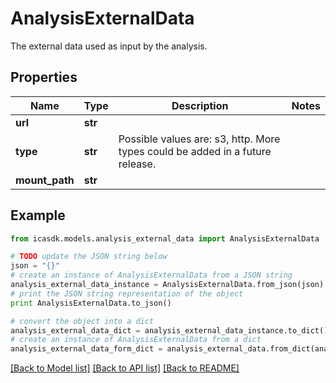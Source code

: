 # AnalysisExternalData

The external data used as input by the analysis.

## Properties
Name | Type | Description | Notes
------------ | ------------- | ------------- | -------------
**url** | **str** |  | 
**type** | **str** | Possible values are: s3, http. More types could be added in a future release. | 
**mount_path** | **str** |  | 

## Example

```python
from icasdk.models.analysis_external_data import AnalysisExternalData

# TODO update the JSON string below
json = "{}"
# create an instance of AnalysisExternalData from a JSON string
analysis_external_data_instance = AnalysisExternalData.from_json(json)
# print the JSON string representation of the object
print AnalysisExternalData.to_json()

# convert the object into a dict
analysis_external_data_dict = analysis_external_data_instance.to_dict()
# create an instance of AnalysisExternalData from a dict
analysis_external_data_form_dict = analysis_external_data.from_dict(analysis_external_data_dict)
```
[[Back to Model list]](../README.md#documentation-for-models) [[Back to API list]](../README.md#documentation-for-api-endpoints) [[Back to README]](../README.md)


